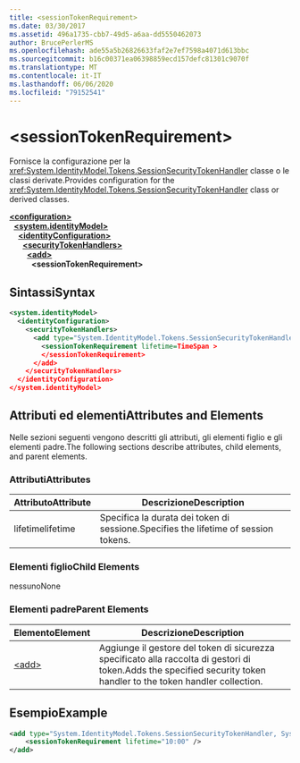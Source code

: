 ```yaml
---
title: <sessionTokenRequirement>
ms.date: 03/30/2017
ms.assetid: 496a1735-cbb7-49d5-a6aa-dd5550462073
author: BrucePerlerMS
ms.openlocfilehash: ade55a5b26826633faf2e7ef7598a4071d613bbc
ms.sourcegitcommit: b16c00371ea06398859ecd157defc81301c9070f
ms.translationtype: MT
ms.contentlocale: it-IT
ms.lasthandoff: 06/06/2020
ms.locfileid: "79152541"
---
```

# \<sessionTokenRequirement>
<span data-ttu-id="95bfc-101">Fornisce la configurazione per la <xref:System.IdentityModel.Tokens.SessionSecurityTokenHandler> classe o le classi derivate.</span><span class="sxs-lookup"><span data-stu-id="95bfc-101">Provides configuration for the <xref:System.IdentityModel.Tokens.SessionSecurityTokenHandler> class or derived classes.</span></span>  
  
[**\<configuration>**](../configuration-element.md)\
&nbsp;&nbsp;[**\<system.identityModel>**](system-identitymodel.md)\
&nbsp;&nbsp;&nbsp;&nbsp;[**\<identityConfiguration>**](identityconfiguration.md)\
&nbsp;&nbsp;&nbsp;&nbsp;&nbsp;&nbsp;[**\<securityTokenHandlers>**](securitytokenhandlers.md)\
&nbsp;&nbsp;&nbsp;&nbsp;&nbsp;&nbsp;&nbsp;&nbsp;[**\<add>**](add.md)\
&nbsp;&nbsp;&nbsp;&nbsp;&nbsp;&nbsp;&nbsp;&nbsp;&nbsp;&nbsp;**\<sessionTokenRequirement>**  
  
## <a name="syntax"></a><span data-ttu-id="95bfc-102">Sintassi</span><span class="sxs-lookup"><span data-stu-id="95bfc-102">Syntax</span></span>  
  
```xml  
<system.identityModel>  
  <identityConfiguration>  
    <securityTokenHandlers>  
      <add type="System.IdentityModel.Tokens.SessionSecurityTokenHandler, System.IdentityModel">  
        <sessionTokenRequirement lifetime=TimeSpan >  
        </sessionTokenRequirement>  
      </add>  
    </securityTokenHandlers>  
  </identityConfiguration>  
</system.identityModel>  
```  
  
## <a name="attributes-and-elements"></a><span data-ttu-id="95bfc-103">Attributi ed elementi</span><span class="sxs-lookup"><span data-stu-id="95bfc-103">Attributes and Elements</span></span>  
 <span data-ttu-id="95bfc-104">Nelle sezioni seguenti vengono descritti gli attributi, gli elementi figlio e gli elementi padre.</span><span class="sxs-lookup"><span data-stu-id="95bfc-104">The following sections describe attributes, child elements, and parent elements.</span></span>  
  
### <a name="attributes"></a><span data-ttu-id="95bfc-105">Attributi</span><span class="sxs-lookup"><span data-stu-id="95bfc-105">Attributes</span></span>  
  
|<span data-ttu-id="95bfc-106">Attributo</span><span class="sxs-lookup"><span data-stu-id="95bfc-106">Attribute</span></span>|<span data-ttu-id="95bfc-107">Descrizione</span><span class="sxs-lookup"><span data-stu-id="95bfc-107">Description</span></span>|  
|---------------|-----------------|  
|<span data-ttu-id="95bfc-108">lifetime</span><span class="sxs-lookup"><span data-stu-id="95bfc-108">lifetime</span></span>|<span data-ttu-id="95bfc-109">Specifica la durata dei token di sessione.</span><span class="sxs-lookup"><span data-stu-id="95bfc-109">Specifies the lifetime of session tokens.</span></span>|  
  
### <a name="child-elements"></a><span data-ttu-id="95bfc-110">Elementi figlio</span><span class="sxs-lookup"><span data-stu-id="95bfc-110">Child Elements</span></span>  
 <span data-ttu-id="95bfc-111">nessuno</span><span class="sxs-lookup"><span data-stu-id="95bfc-111">None</span></span>  
  
### <a name="parent-elements"></a><span data-ttu-id="95bfc-112">Elementi padre</span><span class="sxs-lookup"><span data-stu-id="95bfc-112">Parent Elements</span></span>  
  
|<span data-ttu-id="95bfc-113">Elemento</span><span class="sxs-lookup"><span data-stu-id="95bfc-113">Element</span></span>|<span data-ttu-id="95bfc-114">Descrizione</span><span class="sxs-lookup"><span data-stu-id="95bfc-114">Description</span></span>|  
|-------------|-----------------|  
|[\<add>](add.md)|<span data-ttu-id="95bfc-115">Aggiunge il gestore del token di sicurezza specificato alla raccolta di gestori di token.</span><span class="sxs-lookup"><span data-stu-id="95bfc-115">Adds the specified security token handler to the token handler collection.</span></span>|  
  
## <a name="example"></a><span data-ttu-id="95bfc-116">Esempio</span><span class="sxs-lookup"><span data-stu-id="95bfc-116">Example</span></span>  
  
```xml  
<add type="System.IdentityModel.Tokens.SessionSecurityTokenHandler, System.IdentityModel">
    <sessionTokenRequirement lifetime="10:00" />  
</add>  
```
